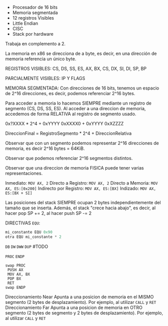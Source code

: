 - Procesador de 16 bits
- Memoria segmentada
- 12 registros Visibles
- Little Endian
- CISC
- Stack por hardware

Trabaja en complemento a 2.

La memoria en x86 se direcciona de a byte, es decir, en una dirección de memoria referencia un único byte.

REGISTROS VISIBLES:
CS, DS, SS, ES, AX, BX, CS, DX, SI, DI, SP, BP

PARCIALMENTE VISIBLES:
IP Y FLAGS

MEMORIA SEGMENTADA:
Con direcciones de 16 bits, tenemos un espacio de 2^16 direcciones, es decir, podemos referenciar 2^16 bytes.

Para acceder a memoria lo hacemos SIEMPRE mediante un registro de segmento (CS, DS, SS, ES). Al acceder a una direccion de memoria, accedemos de forma RELATIVA al registro de segmento usado.

0x?XXXX \* 2^4 + 0xYYYY
0xXXXX0 + 0xYYYY
0xXZZZZ

DireccionFinal = RegistroSegmento \* 2^4 + DireccionRelativa

Observar que con un segmento podemos representar 2^16 direcciones de memoria, es decir 2^16 bytes = 64KiB.

Observar que podemos referenciar 2^16 segmentos distintos.

Observar que una direccion de memoria FISICA puede tener varias representaciones.

Inmediato: `MOV AX, 2`
Directo a Registro: `MOV AX, 2`
Directo a Memoria: `MOV AX, ES:[0x200]`
Indirecto por Registro: `MOV AX, ES:[BX]`
Indizado: `MOV AX, ES:[BX + SI]`

Las posiciones del stack SIEMPRE ocupan 2 bytes independientemente del tamaño que se inserta. Además, el stack "crece hacia abajo", es decir, al hacer pop SP += 2, al hacer push SP -= 2

DIRECTIVAS
`EQU`:
```asm
mi_constante EQU 0x90
otra EQU mi_constante * 2
```

`DB`
`DW`
`DWW`
`DUP`
#TODO

`PROC`
`ENDP`
```
swap PROC
 PUSH AX
 MOV AX, BX
 POP BX
 RET
swap ENDP
```

Direccionamiento Near
Apunta a una posicion de memoria en el MISMO segmento (2 bytes de desplazamiento). Por ejemplo, al utilizar `CALL` y `RET`
Direccionamiento Far
Apunta a una posicion de memoria en OTRO segmento (2 bytes de segmento y 2 bytes de desplazamiento). Por ejemplo, al utilizar `CALL` y `RET`